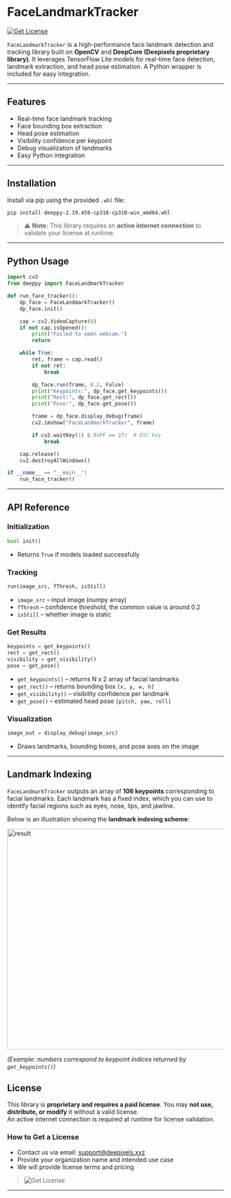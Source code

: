 # FaceLandmarkTracker

[![Get License](https://img.shields.io/badge/Get%20License-Contact%20Us-yellow)](#license)

`FaceLandmarkTracker` is a high-performance face landmark detection and tracking library built on **OpenCV** and **DeepCore (Deepixels proprietary library)**. It leverages TensorFlow Lite models for real-time face detection, landmark extraction, and head pose estimation. A Python wrapper is included for easy integration.

---

## Features

* Real-time face landmark tracking
* Face bounding box extraction
* Head pose estimation
* Visibility confidence per keypoint
* Debug visualization of landmarks
* Easy Python integration

---

## Installation

Install via pip using the provided `.whl` file:

```bash
pip install deeppy-2.19.459-cp310-cp310-win_amd64.whl
```

> ⚠️ **Note:** This library requires an **active internet connection** to validate your license at runtime.

---

## Python Usage

```python
import cv2
from deeppy import FaceLandmarkTracker

def run_face_tracker():
    dp_face = FaceLandmarkTracker()
    dp_face.init()

    cap = cv2.VideoCapture(0)
    if not cap.isOpened():
        print("Failed to open webcam.")
        return

    while True:
        ret, frame = cap.read()
        if not ret:
            break

        dp_face.run(frame, 0.2, False)
        print("Keypoints:", dp_face.get_keypoints())
        print("Rect:", dp_face.get_rect())
        print("Pose:", dp_face.get_pose())

        frame = dp_face.display_debug(frame)
        cv2.imshow("FaceLandmarkTracker", frame)

        if cv2.waitKey(1) & 0xFF == 27:  # ESC key
            break

    cap.release()
    cv2.destroyAllWindows()

if __name__ == "__main__":
    run_face_tracker()
```

---

## API Reference

### Initialization

```python
bool init()
```
* Returns `True` if models loaded successfully


### Tracking

```python
run(image_src, fThresh, isStill)
```

* `image_src` – input image (numpy array)
* `fThresh` – confidence threshold, the common value is around 0.2
* `isStill` – whether image is static

### Get Results

```python
keypoints = get_keypoints()
rect = get_rect()
visibility = get_visibility()
pose = get_pose()
```

* `get_keypoints()` – returns N x 2 array of facial landmarks
* `get_rect()` – returns bounding box `[x, y, w, h]`
* `get_visibility()` – visibility confidence per landmark
* `get_pose()` – estimated head pose `[pitch, yaw, roll]`

### Visualization

```python
image_out = display_debug(image_src)
```

* Draws landmarks, bounding boxes, and pose axes on the image

---

## Landmark Indexing

`FaceLandmarkTracker` outputs an array of **106 keypoints** corresponding to facial landmarks.
Each landmark has a fixed index, which you can use to identify facial regions such as eyes, nose, lips, and jawline.

Below is an illustration showing the **landmark indexing scheme**:

<img width="512" height="512" alt="result" src="https://github.com/user-attachments/assets/05862c02-4a6d-4654-a8b9-c96652170ec2" />

*(Example: numbers correspond to keypoint indices returned by `get_keypoints()`)*


## License

This library is **proprietary and requires a paid license**. You may **not use, distribute, or modify** it without a valid license.  
An active internet connection is required at runtime for license validation.  


### How to Get a License

* Contact us via email: [support@deepixels.xyz](mailto:support@deepixels.xyz)
* Provide your organization name and intended use case
* We will provide license terms and pricing

> ![Get License](https://img.shields.io/badge/Get%20License-Contact%20Us-yellow)

---
